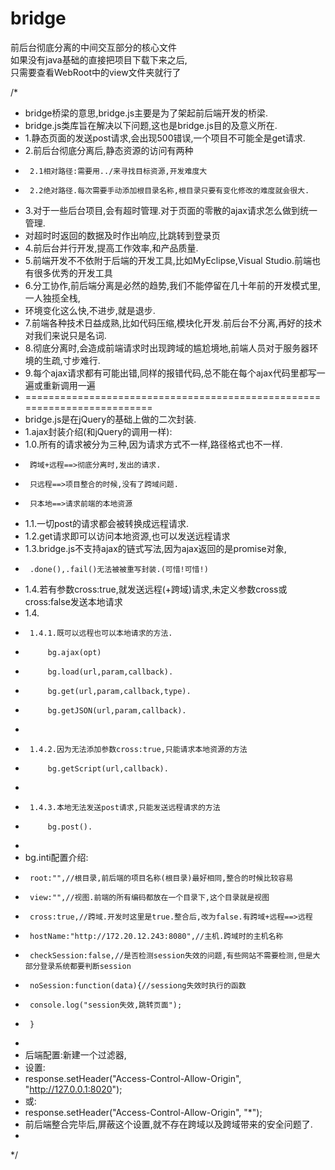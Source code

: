 # bridge
前后台彻底分离的中间交互部分的核心文件<br/>
如果没有java基础的直接把项目下载下来之后,<br/>
只需要查看WebRoot中的view文件夹就行了


/*
 * bridge桥梁的意思,bridge.js主要是为了架起前后端开发的桥梁.<br/>
 * bridge.js类库旨在解决以下问题,这也是bridge.js目的及意义所在.
 * 1.静态页面的发送post请求,会出现500错误,一个项目不可能全是get请求.
 * 2.前后台彻底分离后,静态资源的访问有两种
 * 		2.1相对路径:需要用../来寻找目标资源,开发难度大
 * 		2.2绝对路径.每次需要手动添加根目录名称,根目录只要有变化修改的难度就会很大.
 * 3.对于一些后台项目,会有超时管理.对于页面的零散的ajax请求怎么做到统一管理.
 * 	对超时时返回的数据及时作出响应,比跳转到登录页
 * 4.前后台并行开发,提高工作效率,和产品质量.
 * 5.前端开发不不依附于后端的开发工具,比如MyEclipse,Visual Studio.前端也有很多优秀的开发工具
 * 6.分工协作,前后端分离是必然的趋势,我们不能停留在几十年前的开发模式里,一人独揽全栈,
 * 	  环境变化这么快,不进步,就是退步.
 * 7.前端各种技术日益成熟,比如代码压缩,模块化开发.前后台不分离,再好的技术对我们来说只是名词.
 * 8.彻底分离时,会造成前端请求时出现跨域的尴尬境地,前端人员对于服务器环境的生疏,寸步难行.
 * 9.每个ajax请求都有可能出错,同样的报错代码,总不能在每个ajax代码里都写一遍或重新调用一遍
 * =========================================================================
 * bridge.js是在jQuery的基础上做的二次封装.
 * 1.ajax封装介绍(和jQuery的调用一样):
 * 	1.0.所有的请求被分为三种,因为请求方式不一样,路径格式也不一样.
 * 		跨域+远程==>彻底分离时,发出的请求.
 * 		只远程==>项目整合的时候,没有了跨域问题.
 * 		只本地==>请求前端的本地资源
 * 	1.1.一切post的请求都会被转换成远程请求.
 * 	1.2.get请求即可以访问本地资源,也可以发送远程请求
 * 	1.3.bridge.js不支持ajax的链式写法,因为ajax返回的是promise对象,
 * 		.done(),.fail()无法被被重写封装.(可惜!可惜!)
 *  1.4.若有参数cross:true,就发送远程(+跨域)请求,未定义参数cross或cross:false发送本地请求
 * 	1.4.
 * 		1.4.1.既可以远程也可以本地请求的方法.
 * 			bg.ajax(opt)
 * 			bg.load(url,param,callback).
 * 			bg.get(url,param,callback,type).
 * 			bg.getJSON(url,param,callback).
 * 		
 * 		1.4.2.因为无法添加参数cross:true,只能请求本地资源的方法
 * 			bg.getScript(url,callback).
 * 		
 * 		1.4.3.本地无法发送post请求,只能发送远程请求的方法
 * 			bg.post().
 *
 * bg.inti配置介绍:
 * 		root:"",//根目录,前后端的项目名称(根目录)最好相同,整合的时候比较容易
 *		view:"",//视图.前端的所有编码都放在一个目录下,这个目录就是视图
 *		cross:true,//跨域.开发时这里是true.整合后,改为false.有跨域+远程==>远程
 *  	hostName:"http://172.20.12.243:8080",//主机.跨域时的主机名称
 *		checkSession:false,//是否检测session失效的问题,有些网站不需要检测,但是大部分登录系统都要判断session
 *		noSession:function(data){//sessiong失效时执行的函数
 *		console.log("session失效,跳转页面");
 *		}
 *		
 *	后端配置:新建一个过滤器,
 *	设置:
 *	response.setHeader("Access-Control-Allow-Origin", "http://127.0.0.1:8020");
 *	或:
 *	response.setHeader("Access-Control-Allow-Origin", "*");
 *  前后端整合完毕后,屏蔽这个设置,就不存在跨域以及跨域带来的安全问题了.
 * 
 */
